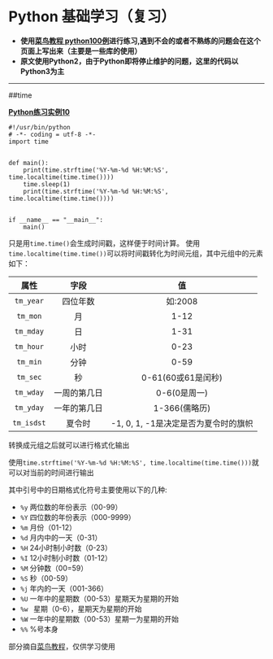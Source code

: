 # Python 基础学习（复习）

+ **使用[菜鸟教程 python100例](http://www.runoob.com/python/python-100-examples.html?tdsourcetag=s_pctim_aiomsg)进行练习,遇到不会的或者不熟练的问题会在这个页面上写出来（主要是一些库的使用）**
+ **原文使用Python2，由于Python即将停止维护的问题，这里的代码以Python3为主**

---

##time

**[Python练习实例10](http://www.runoob.com/python/python-exercise-example10.html)**

```code
#!/usr/bin/python
# -*- coding = utf-8 -*-
import time
	
	
def main():
    print(time.strftime('%Y-%m-%d %H:%M:%S', time.localtime(time.time())))
    time.sleep(1)
    print(time.strftime('%Y-%m-%d %H:%M:%S', time.localtime(time.time())))
	
	
if __name__ == "__main__":
    main()
```

只是用``time.time()``会生成时间戳，这样便于时间计算。
使用``time.localtime(time.time())``可以将时间戳转化为时间元组，其中元组中的元素如下：

|属性|字段|值|
|:---:|:---:|:---:|
|``tm_year``|四位年数|如:2008|
|``tm_mon``|月|1-12|
|``tm_mday``|日|1-31|
|``tm_hour``|小时|0-23|
|``tm_min``|分钟|0-59|
|``tm_sec``|秒|0-61(60或61是闰秒)|
|``tm_wday``|一周的第几日|0-6(0是周一)|
|``tm_yday``|一年的第几日|1-366(儒略历)|
|``tm_isdst``|夏令时|-1, 0, 1, -1是决定是否为夏令时的旗帜|

转换成元组之后就可以进行格式化输出

使用``time.strftime('%Y-%m-%d %H:%M:%S', time.localtime(time.time()))``就可以对当前的时间进行输出

其中引号中的日期格式化符号主要使用以下的几种:

+ ``%y`` 两位数的年份表示（00-99）
+ ``%Y`` 四位数的年份表示（000-9999）
+ ``%m`` 月份（01-12）
+ ``%d`` 月内中的一天（0-31）
+ ``%H`` 24小时制小时数（0-23）
+ ``%I`` 12小时制小时数（01-12）
+ ``%M`` 分钟数（00=59）
+ ``%S`` 秒（00-59）
+ ``%j`` 年内的一天（001-366）
+ ``%U`` 一年中的星期数（00-53）星期天为星期的开始
+ ``%w `` 星期（0-6），星期天为星期的开始
+ ``%W`` 一年中的星期数（00-53）星期一为星期的开始
+ ``%%`` %号本身

部分摘自[菜鸟教程](http://www.runoob.com/python/python-date-time.html)，仅供学习使用